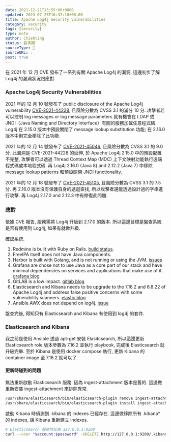 ```yaml
---
date: 2021-12-21T13:55:00+0800
updated: 2023-07-25T16:37:18+08:00
title: Apache Log4j Security Vulnerabilities
category: security
tags: [security]
type: note
author: Chiehting
status: 長青期
sourceType: 📜️
sourceURL: .
post: true
---
```


在 2021 年 12 月 CVE 發布了一系列有關 Apache Log4j 的漏洞. 這邊初步了解 Log4j 的漏洞狀況跟應對.

<!--more-->

### Apache Log4j Security Vulnerabilities

2021 年的 12 月 10 號發布了 public disclosure of the Apache Log4j vulnerability [CVE-2021-44228](https://cve.mitre.org/cgi-bin/cvename.cgi?name=CVE-2021-44228), 且風險分數為 CVSS 3.1 的滿分 10 分. 攻擊者若可以控制 log messages or log message parameters 就有機會在 LDAP 或 JNDI（Java Naming and Directory Interface）有關的服務加載任意程式碼. Log4j 在 2.15.0 版本中預設關閉了 message lookup substitution 功能; 在 2.16.0 版本中則完全移除了此功能.

2021 年的 12 月 14 號發布了 [CVE-2021-45046](https://cve.mitre.org/cgi-bin/cvename.cgi?name=CVE-2021-45046), 且風險分數為 CVSS 3.1 的 9.0 分. 此漏洞是 CVE-2021-44228 的延伸, 於 Apache Log4j 2.15.0 中的預設配置不完整, 攻擊者可以透過 Thread Context Map (MDC) 上下文映射功能執行遠端程式碼或本地程式碼. 再 Log4j 2.16.0 (Java 8) and 2.12.2 (Java 7) 中移除 message lookup patterns 和預設關閉 JNDI functionality.

2021 年的 12 月 18 號發布了 [CVE-2021-45105](https://nvd.nist.gov/vuln/detail/CVE-2021-45105), 且風險分數為 CVSS 3.1 的 7.5 分. 再 2.16.0 版本沒有保護自身的遞迴查找, 所以攻擊者還能透過設計過的字串進行攻擊. 再 Log4j 2.17.0 and 2.12.3 中有修復此問題.

### 應對

依據 CVE 報告, 服務需將 Log4j 升級到 2.17.0 的版本. 所以這邊目標是盤查系統是否有使用到 Log4j, 如果有就做升級.

確認系統.

1. Redmine is built with Ruby on Rails. [build status](https://www.redmine.org/builds/).
2. FreeIPA itself does not have Java components.
3. Harbor is built with Golang, and is not running or using the JVM. [issues](https://github.com/goharbor/harbor/issues/16136)
4. Grafana are chose not to use Java as a core part of our stack and have minimal dependencies on services and applications that make use of it. [grafana blog](https://grafana.com/blog/2021/12/14/grafana-labs-core-products-not-impacted-by-log4j-cve-2021-44228-and-related-vulnerabilities/)
5. GitLAB is a low impact. [gitlab blog](https://about.gitlab.com/blog/2021/12/15/updates-and-actions-to-address-logj-in-gitlab/)
6. Elasticsearch and Kibana needs to be upgrade to the 7.16.2 and 6.8.22 of Apache Log4j and address false positive concerns with some vulnerability scanners. [elastic blog](https://www.elastic.co/blog/new-elasticsearch-and-logstash-releases-upgrade-apache-log4j2)
7. Ansible AWX does not depend on log4j. [issue](https://github.com/ansible/awx/issues/11457)

盤查完後, 得知只有 Elasticsearch and Kibana 有使用到 log4j 的套件.

### Elasticsearch and Kibana

我之前是使用 Ansible 透過 apt-get 安裝 Elasitcsearch, 所以這邊更新 Elasticsearch role 版本參數為 7.16.2 並執行 playbook, 完成後 Elasticsearch 就升級完畢. 至於 Kibana 是使用 docker compose 執行, 更新 Kibana 的 container image 至 7.16.2 就可以了.

#### 更新時碰到的問題

無法重新啟動 Elasticsearch 服務, 因為 ingest-attachment 版本是舊的. 這邊做重新安裝 ingest-attachment 來排除異常.

```bash
/usr/share/elasticsearch/bin/elasticsearch-plugin remove ingest-attachment
/usr/share/elasticsearch/bin/elasticsearch-plugin install ingest-attachment
```

啟動 Kibana 時偵測到 .kibana 的 indexes 已經存在. 這邊做移除所有 .kibana* 的 indexes, 讓 Kibana 重新建立 indexes.

```bash
# Elasticsearch 服務地址為 127.0.0.1:9200
curl --user "$account:$password" -XDELETE http://127.0.0.1:9200/.kibana*
```
